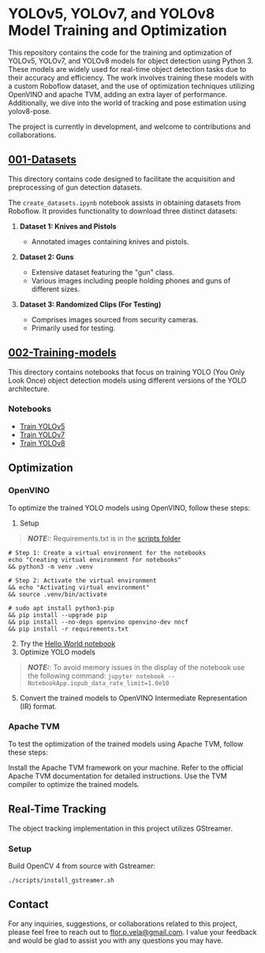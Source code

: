 # YOLOv5, YOLOv7, and YOLOv8 Model Training and Optimization

This repository contains the code for the training and optimization of YOLOv5, YOLOv7, and YOLOv8 models for object detection using Python 3. These models are widely used for real-time object detection tasks due to their accuracy and efficiency. The work involves training these models with a custom Roboflow dataset, and the use of optimization techniques utilizing OpenVINO and apache TVM, adding an extra layer of performance. Additionally, we dive into the world of tracking and pose estimation using yolov8-pose.

The project is currently in development, and welcome to contributions and collaborations.

## [001-Datasets](001-Datasets)

This directory contains code designed to facilitate the acquisition and preprocessing of gun detection datasets. 

The `create_datasets.ipynb` notebook assists in obtaining datasets from Roboflow. It provides functionality to download three distinct datasets:

1. **Dataset 1: Knives and Pistols**
   - Annotated images containing knives and pistols.
   
2. **Dataset 2: Guns**
   - Extensive dataset featuring the "gun" class.
   - Various images including people holding phones and guns of different sizes.
   
3. **Dataset 3: Randomized Clips (For Testing)**
   - Comprises images sourced from security cameras.
   - Primarily used for testing.


## [002-Training-models](002-Training-models)

This directory contains notebooks that focus on training YOLO (You Only Look Once) object detection models using different versions of the YOLO architecture.

### Notebooks

- [Train YOLOv5](002-Training-models/yolov5/train_yolov5.ipynb)
- [Train YOLOv7](002-Training-models/yolov7/train_yolov7.ipynb)
- [Train YOLOv8](002-Training-models/yolov8/train_yolov8.ipynb)

## Optimization

### OpenVINO

To optimize the trained YOLO models using OpenVINO, follow these steps:

1) Setup
> **_NOTE:_**: Requirements.txt is in the [scripts folder](https://github.com/florvela/YOLO-OpenVINO-TVM-GStreamer/tree/main/scripts)
```
# Step 1: Create a virtual environment for the notebooks
echo "Creating virtual environment for notebooks"
&& python3 -m venv .venv

# Step 2: Activate the virtual environment
&& echo "Activating virtual environment"
&& source .venv/bin/activate

# sudo apt install python3-pip
&& pip install --upgrade pip
&& pip install --no-deps openvino openvino-dev nncf
&& pip install -r requirements.txt
```
2) Try the [Hello World notebook](https://github.com/florvela/YOLO-OpenVINO-TVM-GStreamer/blob/main/002%20-%20Optimization%20with%20OpenVINO/notebooks/001-hello-world/001-hello-world.ipynb)
3) Optimize YOLO models
> **_NOTE:_**: To avoid memory issues in the display of the notebook use the following command: ```jupyter notebook --NotebookApp.iopub_data_rate_limit=1.0e10```
5) Convert the trained models to OpenVINO Intermediate Representation (IR) format.

### Apache TVM

To test the optimization of the trained models using Apache TVM, follow these steps:

Install the Apache TVM framework on your machine. Refer to the official Apache TVM documentation for detailed instructions.
Use the TVM compiler to optimize the trained models.

## Real-Time Tracking

The object tracking implementation in this project utilizes GStreamer.

### Setup

Build OpenCV 4 from source with Gstreamer:

```shell
./scripts/install_gstreamer.sh
```




## Contact

For any inquiries, suggestions, or collaborations related to this project, please feel free to reach out to flor.p.vela@gmail.com. I value your feedback and would be glad to assist you with any questions you may have.
